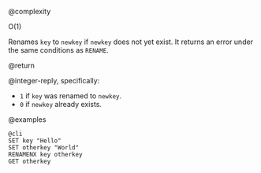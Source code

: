 @complexity

O(1)


Renames `key` to `newkey` if `newkey` does not yet exist.
It returns an error under the same conditions as `RENAME`.

@return

@integer-reply, specifically:

* `1` if `key` was renamed to `newkey`.
* `0` if `newkey` already exists.

@examples

    @cli
    SET key "Hello"
    SET otherkey "World"
    RENAMENX key otherkey
    GET otherkey

